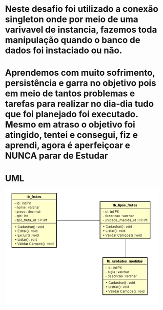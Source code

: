 # Neste desafio foi utilizado a conexão singleton onde por meio de uma varivavel de instancia, fazemos toda manipulação quando o banco de dados foi instaciado ou não. 

# Aprendemos com muito sofrimento, persistência e garra no objetivo pois em meio de tantos problemas e tarefas para realizar no dia-dia tudo que foi planejado foi executado. Mesmo em atraso o objetivo foi atingido, tentei e consegui, fiz e aprendi, agora é aperfeiçoar e NUNCA parar de Estudar

# UML 

![Imagem](https://github.com/duuh30/vendedorpoo/blob/master/imgs/Diagrama.png)

